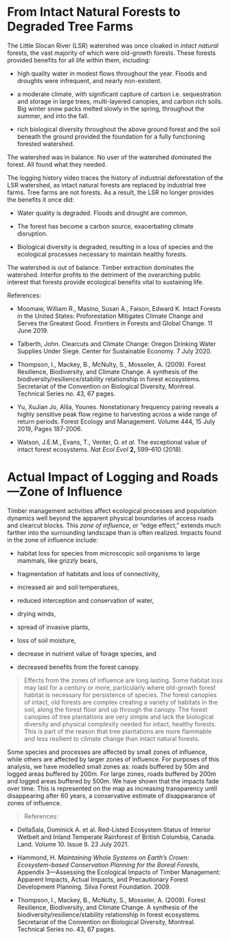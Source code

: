 # From Intact Natural Forests to Degraded Tree Farms

The Little Slocan River (LSR) watershed was once cloaked in *intact
natural* forests, the vast majority of which were old-growth forests.
These forests provided benefits for all life within them, including:

-   high quality water in modest flows throughout the year. Floods and
    droughts were infrequent, and nearly non-existent.

-   a moderate climate, with significant capture of carbon i.e.
    sequestration and storage in large trees, multi-layered canopies,
    and carbon rich soils. Big winter snow packs melted slowly in the
    spring, throughout the summer, and into the fall.

-   rich biological diversity throughout the above ground forest and the
    soil beneath the ground provided the foundation for a fully
    functioning forested watershed.

The watershed was in balance. No user of the watershed dominated the
forest. All found what they needed.

The logging history video traces the history of industrial deforestation
of the LSR watershed, as intact natural forests are replaced by
industrial tree farms. Tree farms are not forests. As a result, the LSR
no longer provides the benefits it once did:

-   Water quality is degraded. Floods and drought are common.

-   The forest has become a carbon source, exacerbating climate
    disruption.

-   Biological diversity is degraded, resulting in a loss of species and
    the ecological processes necessary to maintain healthy forests.

The watershed is out of balance. Timber extraction dominates the
watershed. Interfor profits to the detriment of the overarching public
interest that forests provide ecological benefits vital to sustaining
life.

References:

-   Moomaw, William R., Masino, Susan A., Faison, Edward K. Intact
    Forests in the United States: Proforestation Mitigates Climate
    Change and Serves the Greatest Good. Frontiers in Forests and Global
    Change. 11 June 2019. 

-   Talberth, John. Clearcuts and Climate Change: Oregon Drinking Water
    Supplies Under Siege. Center for Sustainable Economy. 7 July 2020.
    

-   Thompson, I., Mackey, B., McNulty, S., Mosseler, A. (2009). Forest
    Resilience, Biodiversity, and Climate Change. A synthesis of the
    biodiversity/resilience/stability relationship in forest ecosystems.
    Secretariat of the Convention on Biological Diversity, Montreal.
    Technical Series no. 43, 67 pages.
    

-   Yu, XuJian Jo, Alila, Younes. Nonstationary frequency pairing
    reveals a highly sensitive peak flow regime to harvesting across a
    wide range of return periods. Forest Ecology and Management. Volume
    444, 15 July 2019, Pages 187-2006.
    

-   Watson, J.E.M., Evans, T., Venter, O. *et al.* The exceptional value
    of intact forest ecosystems. *Nat Ecol Evol* **2,** 599–610 (2018).
    

# Actual Impact of Logging and Roads—Zone of Influence

Timber management activities affect ecological processes and population
dynamics well beyond the apparent physical boundaries of access roads
and clearcut blocks. This *zone of influence*, or “edge effect,” extends
much farther into the surrounding landscape than is often realized.
Impacts found in the zone of influence include:

-   habitat loss for species from microscopic soil organisms to large
    mammals, like grizzly bears,

-   fragmentation of habitats and loss of connectivity,

-   increased air and soil temperatures,

-   reduced interception and conservation of water,

-   drying winds,

-   spread of invasive plants,

-   loss of soil moisture,

-   decrease in nutrient value of forage species, and

-   decreased benefits from the forest canopy.

> Effects from the zones of influence are long lasting. Some habitat
> loss may last for a century or more, particularly where old-growth
> forest habitat is necessary for persistence of species. The forest
> canopies of intact, old forests are complex creating a variety of
> habitats in the soil, along the forest floor and up through the
> canopy. The forest canopies of tree plantations are very simple and
> lack the biological diversity and physical complexity needed for
> intact, healthy forests. This is part of the reason that tree
> plantations are more flammable and less resilient to climate change
> than intact natural forests.

Some species and processes are affected by small zones of influence,
while others are affected by larger zones of influence. For purposes of
this analysis, we have modelled small zones as: roads buffered by 50m
and logged areas buffered by 200m. For large zones, roads buffered by
200m and logged areas buffered by 500m. We have shown that the impacts
fade over time. This is represented on the map as increasing
transparency until disappearing after 60 years, a conservative estimate
of disappearance of zones of influence.

> References:

-   DellaSala, Dominick A. et al. Red-Listed Ecosystem Status of
    Interior Wetbelt and Inland Temperate Rainforest of British
    Columbia, Canada. Land. Volume 10. Issue 8. 23 July 2021.
    

-   Hammond, H. *Maintaining Whole Systems on Earth’s Crown:
    Ecosystem-based Conservation Planning for the Boreal Forests*,
    Appendix 3—Assessing the Ecological Impacts of Timber Management:
    Apparent Impacts, Actual Impacts, and Precautionary Forest
    Development Planning. Silva Forest Foundation. 2009.
    

-   Thompson, I., Mackey, B., McNulty, S., Mosseler, A. (2009). Forest
    Resilience, Biodiversity, and Climate Change. A synthesis of the
    biodiversity/resilience/stability relationship in forest ecosystems.
    Secretariat of the Convention on Biological Diversity, Montreal.
    Technical Series no. 43, 67 pages.
   
